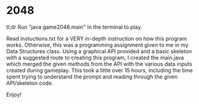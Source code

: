 2048
====

tl;dr Run "java game2048.main" in the terminal to play.


Read instuctions.txt for a VERY in-depth instruction on how this program works.
Otherwise, this was a programming assignment given to me in my Data Structures class. 
Using a graphical API provided and a basic skeleton with a suggested route to creating this program,
I created the main.java which merged the given methods from the API with the various data inputs created during gameplay.
This took a little over 15 hours, including the time spent trying to understand the prompt and reading through the given API/skeleton code.

Enjoy!

